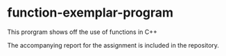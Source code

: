 # function-exemplar-program

This prorgram shows off the use of functions in C++

The accompanying report for the assignment is included in the repository.
